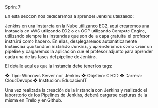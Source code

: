 Sprint 7:

En esta sección nos dedicaremos a aprender Jenkins utilizando:

Jenkins en una Instancia en la Nube utilizando EC2, aquí crearemos una Instancia en AWS utilizando EC2
o en GCP utilizando Compute Engine, utilizando siempre las instancias que son de la capa gratuita, el
profesor instruirá como hacerlo. En ellas, desplegaremos automáticamente Instancias que tendrán
instalado Jenkins, y aprenderemos como crear un pipeline y cargaremos la aplicación que el profesor
adjunto para aprender cada una de las fases del pipeline de Jenkins.

El detalle aquí es que la instancia debe tener los tags:

❖ Tipo: Windows Server con Jenkins
❖ Objetivo: CI-CD
❖ Carrera: CloudDevops
❖ Institución: EducacionIT


Una vez realizada la creación de la Instancia con Jenkins y realizado el laboratorio de los Pipelines de
Jenkins, deberá cargarse capturas de la misma en Trello y en Github.
